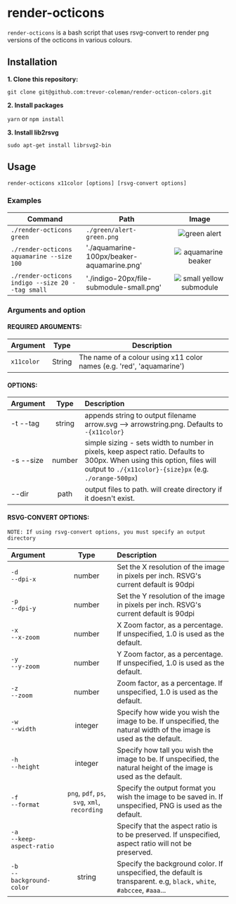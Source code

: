 # render-octicons

`render-octicons` is a bash script that uses rsvg-convert to render png versions of the octicons in various colours.

## Installation

**1. Clone this repository:**

`git clone git@github.com:trevor-coleman/render-octicon-colors.git`

**2. Install packages**

`yarn` or `npm install`

**3. Install lib2rsvg**

`sudo apt-get install librsvg2-bin`

## Usage

`render-octicons x11color [options] [rsvg-convert options]`

### Examples

| Command                                          | Path                                       |                                                                Image                                                                |
| ------------------------------------------------ | ------------------------------------------ | :---------------------------------------------------------------------------------------------------------------------------------: |
| `./render-octicons green`                        | `./green/alert-green.png`                  |           ![green alert](https://github.com/trevor-coleman/render-octicons/blob/master/examples/alert-green.png?raw=true)           |
| `./render-octicons aquamarine --size 100`        | './aquamarine-100px/beaker-aquamarine.png' |     ![aquamarine beaker](https://github.com/trevor-coleman/render-octicons/blob/master/examples/beaker-aquamarine.png?raw=true)     |
| `./render-octicons indigo --size 20 --tag small` | './indigo-20px/file-submodule-small.png'   | ![small yellow submodule](https://github.com/trevor-coleman/render-octicons/blob/master/examples/file-submodule-small.png?raw=true) |

### Arguments and option

#### REQUIRED ARGUMENTS:

| Argument   | Type   | Description                                                           |
| ---------- | ------ | --------------------------------------------------------------------- |
| `x11color` | String | The name of a colour using x11 color names (e.g. 'red', 'aquamarine') |

#### OPTIONS:

| Argument  |  Type  | Description                                                                                                                                                                        |
| :-------- | :----: | :--------------------------------------------------------------------------------------------------------------------------------------------------------------------------------- |
| -t --tag  | string | appends string to output filename arrow.svg --> arrowstring.png. Defaults to `-{x11color}`                                                                                         |
| -s --size | number | simple sizing - sets width to number in pixels, keep aspect ratio. Defaults to 300px. When using this option, files will output to `./{x11color}-{size}px` (e.g. `./orange-500px`) |
| --dir     |  path  | output files to path. will create directory if it doesn't exist.                                                                                                                   |

#### RSVG-CONVERT OPTIONS:

    NOTE: If using rsvg-convert options, you must specify an output directory

| Argument                        |                     Type                      | Description                                                                                                           |
| :------------------------------ | :-------------------------------------------: | :-------------------------------------------------------------------------------------------------------------------- |
| `-d`<br> `--dpi-x`              |                    number                     | Set the X resolution of the image in pixels per inch. RSVG's current default is 90dpi                                 |
| `-p`<br/> `--dpi-y`             |                    number                     | Set the Y resolution of the image in pixels per inch. RSVG's current default is 90dpi                                 |
| `-x`<br/> `--x-zoom`            |                    number                     | X Zoom factor, as a percentage. If unspecified, 1.0 is used as the default.                                           |
| `-y`<br/> `--y-zoom`            |                    number                     | Y Zoom factor, as a percentage. If unspecified, 1.0 is used as the default.                                           |
| `-z`<br/> `--zoom`              |                    number                     | Zoom factor, as a percentage. If unspecified, 1.0 is used as the default.                                             |
| `-w`<br/> `--width`             |                    integer                    | Specify how wide you wish the image to be. If unspecified, the natural width of the image is used as the default.     |
| `-h`<br/> `--height`            |                    integer                    | Specify how tall you wish the image to be. If unspecified, the natural height of the image is used as the default.    |
| `-f`<br/> `--format`            | `png`, `pdf`, `ps`, `svg`, `xml`, `recording` | Specify the output format you wish the image to be saved in. If unspecified, PNG is used as the default.              |
| `-a`<br/> `--keep-aspect-ratio` |                                               | Specify that the aspect ratio is to be preserved. If unspecified, aspect ratio will not be preserved.                 |
| `-b`<br/> `--background-color`  |                    string                     | Specify the background color. If unspecified, the default is transparent. e.g, `black,` `white`, `#abccee`, `#aaa`... |
